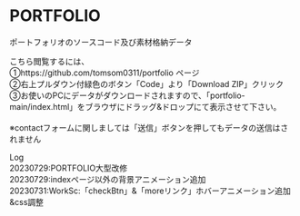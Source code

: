 # PORTFOLIO
ポートフォリオのソースコード及び素材格納データ

こちら閲覧するには、<br>
①https://github.com/tomsom0311/portfolio ページ<br>
②右上プルダウン付緑色のボタン「Code」より「Download ZIP」クリック<br>
③お使いのPCにデータがダウンロードされますので、「portfolio-main/index.html」をブラウザにドラッグ&ドロップにて表示させて下さい。<br>
<br>
※contactフォームに関しましては「送信」ボタンを押してもデータの送信はされません


Log<br>
20230729:PORTFOLIO大型改修<br>
20230729:indexページ以外の背景アニメーション追加<br>
20230731:WorkSc:「checkBtn」&「moreリンク」ホバーアニメーション追加&css調整<br>
